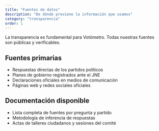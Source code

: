 ```yaml
---
title: "Fuentes de datos"
description: "De dónde proviene la información que usamos"
category: "transparencia"
order: 1
---
```


La transparencia es fundamental para Votómetro. Todas nuestras fuentes son públicas y verificables.

## Fuentes primarias

- Respuestas directas de los partidos políticos
- Planes de gobierno registrados ante el JNE
- Declaraciones oficiales en medios de comunicación
- Páginas web y redes sociales oficiales

## Documentación disponible

- Lista completa de fuentes por pregunta y partido
- Metodología de inferencia de respuestas
- Actas de talleres ciudadanos y sesiones del comité
